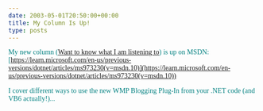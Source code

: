 ```yaml
---
date: 2003-05-01T20:50:00+00:00
title: My Column Is Up!
type: posts
---
```

<font face="Verdana" color="teal">My new column ([Want to know what I am listening to](https://learn.microsoft.com/en-us/previous-versions/dotnet/articles/ms973230(v=msdn.10))) is up on MSDN: [https://learn.microsoft.com/en-us/previous-versions/dotnet/articles/ms973230(v=msdn.10)](https://learn.microsoft.com/en-us/previous-versions/dotnet/articles/ms973230(v=msdn.10))

<font face="Verdana" color="teal">I cover different ways to use the new WMP Blogging Plug-In from your .NET code (and VB6 actually!)...

